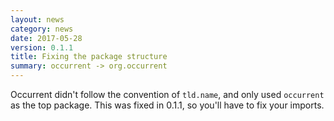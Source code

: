 ```yaml
---
layout: news
category: news
date: 2017-05-28
version: 0.1.1
title: Fixing the package structure
summary: occurrent -> org.occurrent
---
```


Occurrent didn't follow the convention of `tld.name`, and only used `occurrent` as the top package.
This was fixed in 0.1.1, so you'll have to fix your imports.
